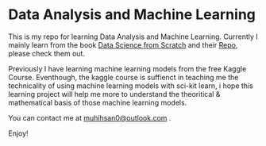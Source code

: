 # Data Analysis and Machine Learning

This is my repo for learning Data Analysis and Machine Learning. Currently I mainly learn from the book <a href="https://www.oreilly.com/library/view/data-science-from/9781492041122/">Data Science from Scratch</a> and their <a href="https://github.com/joelgrus/data-science-from-scratch">Repo</a>, please check them out.

Previously I have learning machine learning models from the free Kaggle Course. Eventhough, the kaggle course is suffienct in teaching me the technicality of using machine learning models with sci-kit learn, i hope this learning project will help me more to understand the theoritical & mathematical basis of those machine learning models.

You can contact me at <a type='email' href='muhihsan0@outlook.com'> muhihsan0@outlook.com </a>.

Enjoy!